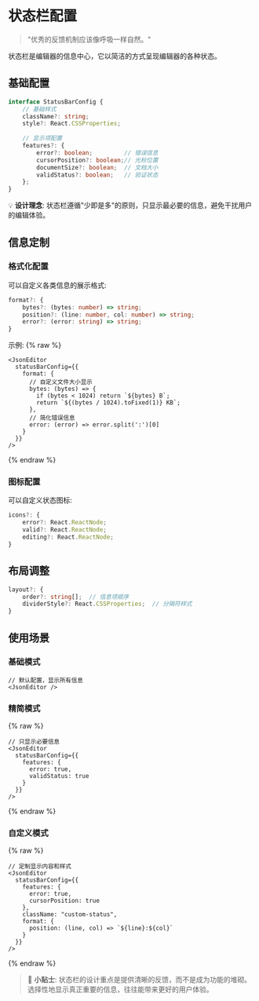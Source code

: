 # 状态栏配置

> "优秀的反馈机制应该像呼吸一样自然。" 

状态栏是编辑器的信息中心，它以简洁的方式呈现编辑器的各种状态。

## 基础配置

```typescript
interface StatusBarConfig {
    // 基础样式
    className?: string;
    style?: React.CSSProperties;
    
    // 显示项配置
    features?: {
        error?: boolean;         // 错误信息
        cursorPosition?: boolean;// 光标位置
        documentSize?: boolean;  // 文档大小
        validStatus?: boolean;   // 验证状态
    };
}
```

💡 **设计理念**: 状态栏遵循"少即是多"的原则，只显示最必要的信息，避免干扰用户的编辑体验。

## 信息定制

### 格式化配置

可以自定义各类信息的展示格式:

```typescript
format?: {
    bytes?: (bytes: number) => string;
    position?: (line: number, col: number) => string;
    error?: (error: string) => string;
}
```

示例:
{% raw %}
```tsx
<JsonEditor
  statusBarConfig={{
    format: {
      // 自定义文件大小显示
      bytes: (bytes) => {
        if (bytes < 1024) return `${bytes} B`;
        return `${(bytes / 1024).toFixed(1)} KB`;
      },
      // 简化错误信息
      error: (error) => error.split(':')[0]
    }
  }}
/>
```
{% endraw %}

### 图标配置

可以自定义状态图标:

```typescript
icons?: {
    error?: React.ReactNode;
    valid?: React.ReactNode;
    editing?: React.ReactNode;
}
```

## 布局调整

```typescript
layout?: {
    order?: string[];  // 信息项顺序
    dividerStyle?: React.CSSProperties;  // 分隔符样式
}
```

## 使用场景

### 基础模式
```tsx
// 默认配置，显示所有信息
<JsonEditor />
```

### 精简模式
{% raw %}
```tsx
// 只显示必要信息
<JsonEditor
  statusBarConfig={{
    features: {
      error: true,
      validStatus: true
    }
  }}
/>
```
{% endraw %}

### 自定义模式
{% raw %}
```tsx
// 定制显示内容和样式
<JsonEditor
  statusBarConfig={{
    features: {
      error: true,
      cursorPosition: true
    },
    className: "custom-status",
    format: {
      position: (line, col) => `${line}:${col}`
    }
  }}
/>
```
{% endraw %}

> 🎯 **小贴士**: 状态栏的设计重点是提供清晰的反馈，而不是成为功能的堆砌。选择性地显示真正重要的信息，往往能带来更好的用户体验。 